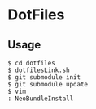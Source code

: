 # DotFiles
## Usage
    $ cd dotfiles
    $ dotfilesLink.sh
    $ git submodule init
    $ git submodule update
    $ vim
    : NeoBundleInstall
